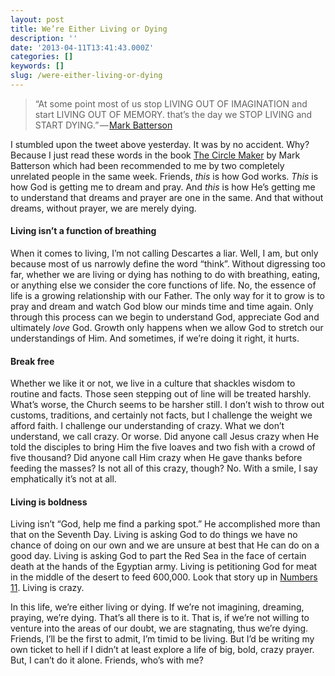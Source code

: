```yaml
---
layout: post
title: We’re Either Living or Dying
description: ''
date: '2013-04-11T13:41:43.000Z'
categories: []
keywords: []
slug: /were-either-living-or-dying
---
```


> “At some point most of us stop LIVING OUT OF IMAGINATION and start LIVING OUT OF MEMORY. that’s the day we STOP LIVING and START DYING.” — [Mark Batterson](http://markbatterson.com/ "Mark Batterson")

I stumbled upon the tweet above yesterday. It was by no accident. Why? Because I just read these words in the book [The Circle Maker](http://thecirclemaker.com/ "The Circle Maker") by Mark Batterson which had been recommended to me by two completely unrelated people in the same week. Friends, _this_ is how God works. _This_ is how God is getting me to dream and pray. And _this_ is how He’s getting me to understand that dreams and prayer are one in the same. And that without dreams, without prayer, we are merely dying.

#### Living isn’t a function of breathing

When it comes to living, I’m not calling Descartes a liar. Well, I am, but only because most of us narrowly define the word “think”. Without digressing too far, whether we are living or dying has nothing to do with breathing, eating, or anything else we consider the core functions of life. No, the essence of life is a growing relationship with our Father. The only way for it to grow is to pray and dream and watch God blow our minds time and time again. Only through this process can we begin to understand God, appreciate God and ultimately _love_ God. Growth only happens when we allow God to stretch our understandings of Him. And sometimes, if we’re doing it right, it hurts.

#### Break free

Whether we like it or not, we live in a culture that shackles wisdom to routine and facts. Those seen stepping out of line will be treated harshly. What’s worse, the Church seems to be harsher still. I don’t wish to throw out customs, traditions, and certainly not facts, but I challenge the weight we afford faith. I challenge our understanding of crazy. What we don’t understand, we call crazy. Or worse. Did anyone call Jesus crazy when He told the disciples to bring Him the five loaves and two fish with a crowd of five thousand? Did anyone call Him crazy when He gave thanks before feeding the masses? Is not all of this crazy, though? No. With a smile, I say emphatically it’s not at all.

#### Living is boldness

Living isn’t “God, help me find a parking spot.” He accomplished more than that on the Seventh Day. Living is asking God to do things we have no chance of doing on our own and we are unsure at best that He can do on a good day. Living is asking God to part the Red Sea in the face of certain death at the hands of the Egyptian army. Living is petitioning God for meat in the middle of the desert to feed 600,000. Look that story up in [Numbers 11](http://www.biblegateway.com/passage/?search=numbers%2011&version=ESV "Numbers 11"). Living is crazy.

In this life, we’re either living or dying. If we’re not imagining, dreaming, praying, we’re dying. That’s all there is to it. That is, if we’re not willing to venture into the areas of our doubt, we are stagnating, thus we’re dying. Friends, I’ll be the first to admit, I’m timid to be living. But I’d be writing my own ticket to hell if I didn’t at least explore a life of big, bold, crazy prayer. But, I can’t do it alone. Friends, who’s with me?